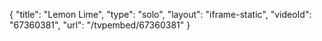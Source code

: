 {
    "title": "Lemon Lime",
    "type": "solo",
    "layout": "iframe-static",
    "videoId": "67360381",
    "url": "\/tvpembed\/67360381"
}